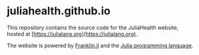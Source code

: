 # juliahealth.github.io

This repository contains the source code for the JuliaHealth website, hosted at [https://julialang.org](https://julialang.org).

The website is powered by [Franklin.jl](https://github.com/tlienart/Franklin.jl) and the [Julia programming language](https://julialang.org).
